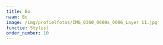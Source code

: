 ```yaml
---
title: Bo
naam: Bo
image: /img/profielfotos/IMG_0360_0000s_0006_Layer 11.jpg
functie: Stylist
order_number: 10
---
```



